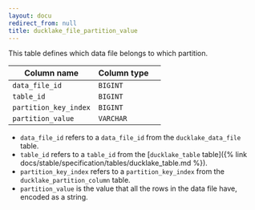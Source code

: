 ```yaml
---
layout: docu
redirect_from: null
title: ducklake_file_partition_value
---
```


This table defines which data file belongs to which partition.

| Column name           | Column type |             |
| --------------------- | ----------- | ----------- |
| `data_file_id`        | `BIGINT`    |             |
| `table_id`            | `BIGINT`    |             |
| `partition_key_index` | `BIGINT`    |             |
| `partition_value`     | `VARCHAR`   |             |


- `data_file_id` refers to a `data_file_id` from the `ducklake_data_file` table.
- `table_id` refers to a `table_id` from the [`ducklake_table` table]({% link docs/stable/specification/tables/ducklake_table.md %}).
- `partition_key_index` refers to a `partition_key_index` from the `ducklake_partition_column` table.
- `partition_value` is the value that all the rows in the data file have, encoded as a string.
